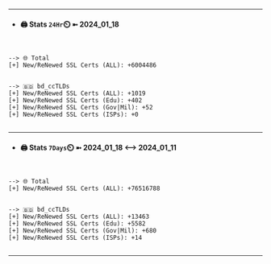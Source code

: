 

---
- #### 🖨️ **Stats** `24Hr`⏲️ ➼ 2024_01_18
```console


--> 🌐 Total
[+] New/ReNewed SSL Certs (ALL): +6004486


--> 🇧🇩 bd_ccTLDs
[+] New/ReNewed SSL Certs (ALL): +1019
[+] New/ReNewed SSL Certs (Edu): +402
[+] New/ReNewed SSL Certs (Gov|Mil): +52
[+] New/ReNewed SSL Certs (ISPs): +0


```

---
- #### 🖨️ **Stats** `7Days`⏲️ ➼ 2024_01_18 <--> 2024_01_11
```console


--> 🌐 Total
[+] New/ReNewed SSL Certs (ALL): +76516788


--> 🇧🇩 bd_ccTLDs
[+] New/ReNewed SSL Certs (ALL): +13463
[+] New/ReNewed SSL Certs (Edu): +5582
[+] New/ReNewed SSL Certs (Gov|Mil): +680
[+] New/ReNewed SSL Certs (ISPs): +14


```

---

